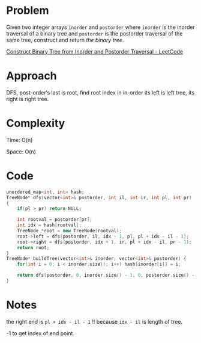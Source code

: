 # Problem

Given two integer arrays `inorder` and `postorder` where `inorder` is the inorder traversal of a binary tree and `postorder` is the postorder traversal of the same tree, construct and return *the binary tree*.

[Construct Binary Tree from Inorder and Postorder Traversal - LeetCode](https://leetcode.com/problems/construct-binary-tree-from-inorder-and-postorder-traversal/?envType=study-plan-v2&envId=top-interview-150)

# Approach

DFS, post-order‘s last is root, find root index in in-order its left is left tree, its right is right tree. 

# Complexity

Time: O(n)

Space: O(n)

# Code

```c++
unordered_map<int, int> hash;
TreeNode* dfs(vector<int>& postorder, int il, int ir, int pl, int pr)
{
    if(pl > pr) return NULL;

    int rootval = postorder[pr];
    int idx = hash[rootval];
    TreeNode *root = new TreeNode(rootval);
    root->left = dfs(postorder, il, idx - 1, pl, pl + idx - il - 1);
    root->right = dfs(postorder, idx + 1, ir, pl + idx - il, pr - 1);
    return root;
}
TreeNode* buildTree(vector<int>& inorder, vector<int>& postorder) {
    for(int i = 0; i < inorder.size(); i++) hash[inorder[i]] = i;

    return dfs(postorder, 0, inorder.size() - 1, 0, postorder.size() - 1);
}
```

# Notes

the right end is `pl + idx - il - 1` !! because `idx - il` is length of tree.

 -1 to get index of end point. 

 


